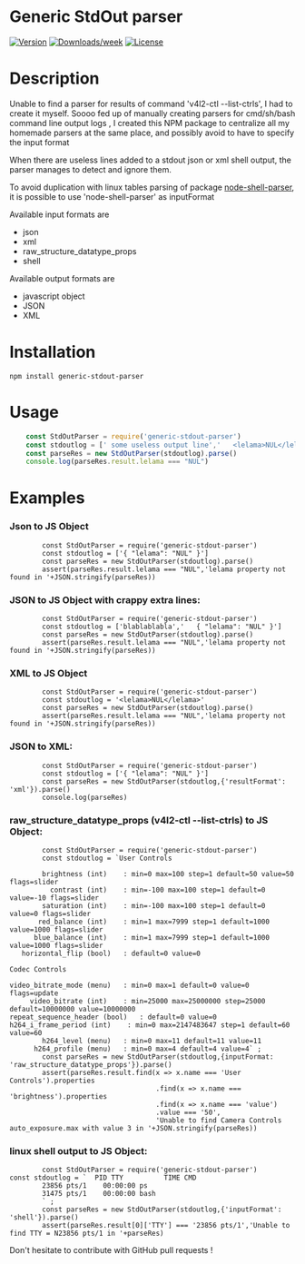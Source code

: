 Generic StdOut parser
========================

[![Version](https://img.shields.io/npm/v/generic-stdout-parser.svg)](https://npmjs.org/package/generic-stdout-parser)
[![Downloads/week](https://img.shields.io/npm/dw/generic-stdout-parser.svg)](https://npmjs.org/package/generic-stdout-parser) 
[![License](https://img.shields.io/npm/l/generic-stdout-parser.svg)](https://github.com/nvuillam/generic-stdout-parser/blob/master/package.json) 

# Description

Unable to find a parser for results of command 'v4l2-ctl --list-ctrls', I had to create it myself.
Soooo fed up of manually creating parsers for cmd/sh/bash command line output logs , I created this NPM package to centralize all my homemade parsers at the same place, and possibly avoid to have to specify the input format

When there are useless lines added to a stdout json or xml shell output, the parser manages to detect and ignore them.

To avoid duplication with linux tables parsing of package [node-shell-parser](https://www.npmjs.com/package/node-shell-parser), it is possible to use 'node-shell-parser' as inputFormat

Available input formats are
- json
- xml
- raw_structure_datatype_props
- shell

Available output formats are 
- javascript object
- JSON
- XML

# Installation

`npm install generic-stdout-parser`

# Usage

```javascript
    const StdOutParser = require('generic-stdout-parser')
    const stdoutlog = [' some useless output line','   <lelama>NUL</lelama>    ',' another useless output line']
    const parseRes = new StdOutParser(stdoutlog).parse()
    console.log(parseRes.result.lelama === "NUL")
```

# Examples 

### Json to JS Object

```
        const StdOutParser = require('generic-stdout-parser')
        const stdoutlog = ['{ "lelama": "NUL" }']
        const parseRes = new StdOutParser(stdoutlog).parse()
        assert(parseRes.result.lelama === "NUL",'lelama property not found in '+JSON.stringify(parseRes))
```

### JSON to JS Object with crappy extra lines:

```
        const StdOutParser = require('generic-stdout-parser')
        const stdoutlog = ['blablablabla','   { "lelama": "NUL" }']
        const parseRes = new StdOutParser(stdoutlog).parse()
        assert(parseRes.result.lelama === "NUL",'lelama property not found in '+JSON.stringify(parseRes))
```

### XML to JS Object

```
        const StdOutParser = require('generic-stdout-parser')
        const stdoutlog = '<lelama>NUL</lelama>'
        const parseRes = new StdOutParser(stdoutlog).parse()
        assert(parseRes.result.lelama === "NUL",'lelama property not found in '+JSON.stringify(parseRes))
```

### JSON to XML:

```
        const StdOutParser = require('generic-stdout-parser')
        const stdoutlog = ['{ "lelama": "NUL" }']
        const parseRes = new StdOutParser(stdoutlog,{'resultFormat': 'xml'}).parse()
        console.log(parseRes)
```

### raw_structure_datatype_props (v4l2-ctl --list-ctrls) to JS Object:

```
        const StdOutParser = require('generic-stdout-parser')
        const stdoutlog = `User Controls

        brightness (int)    : min=0 max=100 step=1 default=50 value=50 flags=slider
          contrast (int)    : min=-100 max=100 step=1 default=0 value=-10 flags=slider
        saturation (int)    : min=-100 max=100 step=1 default=0 value=0 flags=slider
       red_balance (int)    : min=1 max=7999 step=1 default=1000 value=1000 flags=slider
      blue_balance (int)    : min=1 max=7999 step=1 default=1000 value=1000 flags=slider
   horizontal_flip (bool)   : default=0 value=0

Codec Controls

video_bitrate_mode (menu)   : min=0 max=1 default=0 value=0 flags=update
     video_bitrate (int)    : min=25000 max=25000000 step=25000 default=10000000 value=10000000
repeat_sequence_header (bool)   : default=0 value=0
h264_i_frame_period (int)    : min=0 max=2147483647 step=1 default=60 value=60
        h264_level (menu)   : min=0 max=11 default=11 value=11
      h264_profile (menu)   : min=0 max=4 default=4 value=4` ;
        const parseRes = new StdOutParser(stdoutlog,{inputFormat: 'raw_structure_datatype_props'}).parse()
        assert(parseRes.result.find(x => x.name === 'User Controls').properties
                                    .find(x => x.name === 'brightness').properties
                                    .find(x => x.name === 'value')
                                    .value === '50',
                                    'Unable to find Camera Controls auto_exposure.max with value 3 in '+JSON.stringify(parseRes))
```

### linux shell output to JS Object:

```
        const StdOutParser = require('generic-stdout-parser')
const stdoutlog = `  PID TTY          TIME CMD
        23856 pts/1    00:00:00 ps
        31475 pts/1    00:00:00 bash
        ` ;
        const parseRes = new StdOutParser(stdoutlog,{'inputFormat': 'shell'}).parse()
        assert(parseRes.result[0]['TTY'] === '23856 pts/1','Unable to find TTY = N23856 pts/1 in '+parseRes)
```

Don't hesitate to contribute with GitHub pull requests !

